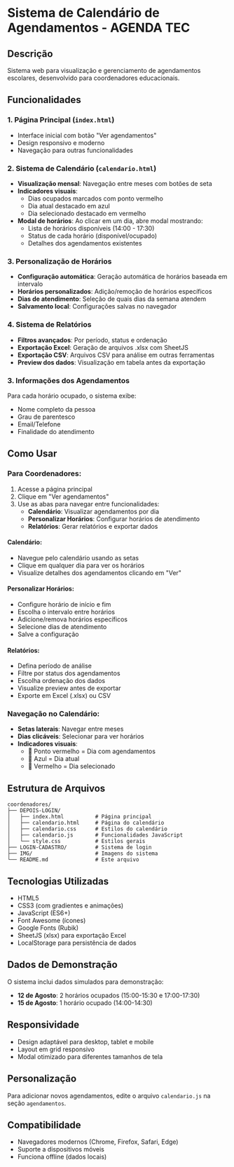 # Sistema de Calendário de Agendamentos - AGENDA TEC

## Descrição
Sistema web para visualização e gerenciamento de agendamentos escolares, desenvolvido para coordenadores educacionais.

## Funcionalidades

### 1. Página Principal (`index.html`)
- Interface inicial com botão "Ver agendamentos"
- Design responsivo e moderno
- Navegação para outras funcionalidades

### 2. Sistema de Calendário (`calendario.html`)
- **Visualização mensal**: Navegação entre meses com botões de seta
- **Indicadores visuais**: 
  - Dias ocupados marcados com ponto vermelho
  - Dia atual destacado em azul
  - Dia selecionado destacado em vermelho
- **Modal de horários**: Ao clicar em um dia, abre modal mostrando:
  - Lista de horários disponíveis (14:00 - 17:30)
  - Status de cada horário (disponível/ocupado)
  - Detalhes dos agendamentos existentes

### 3. Personalização de Horários
- **Configuração automática**: Geração automática de horários baseada em intervalo
- **Horários personalizados**: Adição/remoção de horários específicos
- **Dias de atendimento**: Seleção de quais dias da semana atendem
- **Salvamento local**: Configurações salvas no navegador

### 4. Sistema de Relatórios
- **Filtros avançados**: Por período, status e ordenação
- **Exportação Excel**: Geração de arquivos .xlsx com SheetJS
- **Exportação CSV**: Arquivos CSV para análise em outras ferramentas
- **Preview dos dados**: Visualização em tabela antes da exportação

### 3. Informações dos Agendamentos
Para cada horário ocupado, o sistema exibe:
- Nome completo da pessoa
- Grau de parentesco
- Email/Telefone
- Finalidade do atendimento

## Como Usar

### Para Coordenadores:
1. Acesse a página principal
2. Clique em "Ver agendamentos"
3. Use as abas para navegar entre funcionalidades:
   - **Calendário**: Visualizar agendamentos por dia
   - **Personalizar Horários**: Configurar horários de atendimento
   - **Relatórios**: Gerar relatórios e exportar dados

#### Calendário:
- Navegue pelo calendário usando as setas
- Clique em qualquer dia para ver os horários
- Visualize detalhes dos agendamentos clicando em "Ver"

#### Personalizar Horários:
- Configure horário de início e fim
- Escolha o intervalo entre horários
- Adicione/remova horários específicos
- Selecione dias de atendimento
- Salve a configuração

#### Relatórios:
- Defina período de análise
- Filtre por status dos agendamentos
- Escolha ordenação dos dados
- Visualize preview antes de exportar
- Exporte em Excel (.xlsx) ou CSV

### Navegação no Calendário:
- **Setas laterais**: Navegar entre meses
- **Dias clicáveis**: Selecionar para ver horários
- **Indicadores visuais**: 
  - 🔴 Ponto vermelho = Dia com agendamentos
  - 🔵 Azul = Dia atual
  - 🔴 Vermelho = Dia selecionado

## Estrutura de Arquivos

```
coordenadores/
├── DEPOIS-LOGIN/
│   ├── index.html          # Página principal
│   ├── calendario.html     # Página do calendário
│   ├── calendario.css      # Estilos do calendário
│   ├── calendario.js       # Funcionalidades JavaScript
│   └── style.css           # Estilos gerais
├── LOGIN-CADASTRO/         # Sistema de login
├── IMG/                    # Imagens do sistema
└── README.md               # Este arquivo
```

## Tecnologias Utilizadas
- HTML5
- CSS3 (com gradientes e animações)
- JavaScript (ES6+)
- Font Awesome (ícones)
- Google Fonts (Rubik)
- SheetJS (xlsx) para exportação Excel
- LocalStorage para persistência de dados

## Dados de Demonstração
O sistema inclui dados simulados para demonstração:
- **12 de Agosto**: 2 horários ocupados (15:00-15:30 e 17:00-17:30)
- **15 de Agosto**: 1 horário ocupado (14:00-14:30)

## Responsividade
- Design adaptável para desktop, tablet e mobile
- Layout em grid responsivo
- Modal otimizado para diferentes tamanhos de tela

## Personalização
Para adicionar novos agendamentos, edite o arquivo `calendario.js` na seção `agendamentos`.

## Compatibilidade
- Navegadores modernos (Chrome, Firefox, Safari, Edge)
- Suporte a dispositivos móveis
- Funciona offline (dados locais)
